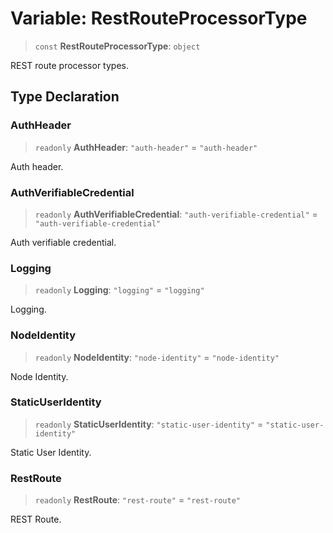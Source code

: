 # Variable: RestRouteProcessorType

> `const` **RestRouteProcessorType**: `object`

REST route processor types.

## Type Declaration

### AuthHeader

> `readonly` **AuthHeader**: `"auth-header"` = `"auth-header"`

Auth header.

### AuthVerifiableCredential

> `readonly` **AuthVerifiableCredential**: `"auth-verifiable-credential"` = `"auth-verifiable-credential"`

Auth verifiable credential.

### Logging

> `readonly` **Logging**: `"logging"` = `"logging"`

Logging.

### NodeIdentity

> `readonly` **NodeIdentity**: `"node-identity"` = `"node-identity"`

Node Identity.

### StaticUserIdentity

> `readonly` **StaticUserIdentity**: `"static-user-identity"` = `"static-user-identity"`

Static User Identity.

### RestRoute

> `readonly` **RestRoute**: `"rest-route"` = `"rest-route"`

REST Route.
